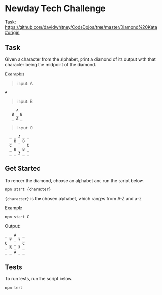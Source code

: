 # Newday Tech Challenge
Task:
https://github.com/davidwhitney/CodeDojos/tree/master/Diamond%20Kata#origin

## Task

Given a character from the alphabet, print a diamond of its output with that character being the midpoint of the diamond.

Examples

> input: A
  ```
  A
  ```

> input: B
```
   _ A _ 
   B _ B
   _ A _
```

> input: C

```
  _ _ A _ _
  _ B _ B _
  C _ _ _ C
  _ B _ B _
  _ _ A _ _
```

## Get Started
To render the diamond, choose an alphabet and run the script below.
```bash
npm start {character}
```

`{character}` is the chosen alphabet, which ranges from A-Z and a-z.

Example

```bash
npm start C
```
Output:
```
_ _ A _ _
_ B _ B _
C _ _ _ C
_ B _ B _
_ _ A _ _
```

## Tests
To run tests, run the script below.
```bash
npm test
```
